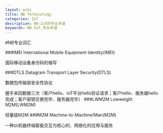 ```yaml
---
layout: wiki
title: NB Terminology
categories: IoT
description: NB-IoT的专业术语
keywords: NB-IoT,专业术语
---
```


#NB专业词汇

###IMEI
International Mobile Equipment Identity(IMEI)

国际移动设备身份码的缩写

###DTLS
Datagram Transport Layer Security(DTLS)

数据包传输层安全性协议

握手来回数据三次（客户hello、IoT平台hello验证请求；客户hello、服务器hello完成；客户密钥交换完毕、服务器完毕）
###LWM2M
Lowweight M2M(LWM2M)

轻量级M2M
###M2M
Machine-to-Machine/Man(M2M)

一种以机器终端智能交互为核心的、网络化的应用与服务


